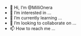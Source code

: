 - 👋 Hi, I’m @MilliOnera
- 👀 I’m interested in ...
- 🌱 I’m currently learning ...
- 💞️ I’m looking to collaborate on ...
- 📫 How to reach me ...

<!---
MilliOnera/MilliOnera is a ✨ special ✨ repository because its `README.md` (this file) appears on your GitHub profile.
You can click the Preview link to take a look at your changes.
--->
